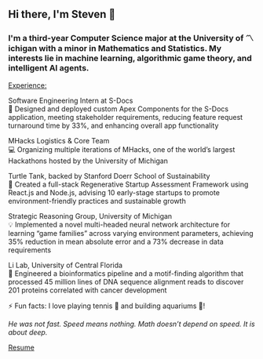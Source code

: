 ## Hi there, I'm Steven 👋

<!--
**stevenzp/stevenzp** is a ✨ _special_ ✨ repository because its `README.md` (this file) appears on your GitHub profile.

Here are some ideas to get you started:

- 🔭 I’m currently working on ...
- 🌱 I’m currently learning ...
- 👯 I’m looking to collaborate on ...
- 🤔 I’m looking for help with ...
- 💬 Ask me about ...
- 📫 How to reach me: ...
- 😄 Pronouns: ...
- ⚡ Fun fact: ...
-->

### I'm a third-year Computer Science major at the University of 〽️ichigan with a minor in Mathematics and Statistics. My interests lie in machine learning, algorithmic game theory, and intelligent AI agents. 

<ins>Experience:</ins>  

Software Engineering Intern at S-Docs 	    
  🔧 Designed and deployed custom Apex Components for the S-Docs application, meeting stakeholder requirements, reducing feature request turnaround time by 33%, and enhancing overall app functionality

MHacks Logistics & Core Team	    
  💻 Organizing multiple iterations of MHacks, one of the world’s largest Hackathons hosted by the University of Michigan 

Turtle Tank, backed by Stanford Doerr School of Sustainability	    
  🌱 Created a full-stack Regenerative Startup Assessment Framework using React.js and Node.js, advising 10 early-stage startups to promote environment-friendly practices and sustainable growth

Strategic Reasoning Group, University of Michigan	    
  💡 Implemented a novel multi-headed neural network architecture for learning “game families” across varying environment parameters, achieving 35% reduction in mean absolute error and a 73% decrease in data requirements

Li Lab, University of Central Florida	    
  🧬 Engineered a bioinformatics pipeline and a motif-finding algorithm that processed 45 million lines of DNA sequence alignment reads to discover 201 proteins correlated with cancer development

⚡ Fun facts: I love playing tennis 🎾 and building aquariums 🐠!

_He was not fast. Speed means nothing. Math doesn’t depend on speed. It is about deep._

[Resume](https://drive.google.com/file/d/1MSZ4lnnoo0axsTZl-oN3dPVsHBkA_Qqt/view?usp=sharing)

